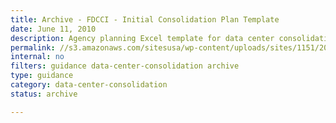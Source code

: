 ```yaml
---
title: Archive - FDCCI - Initial Consolidation Plan Template
date: June 11, 2010
description: Agency planning Excel template for data center consolidation.
permalink: //s3.amazonaws.com/sitesusa/wp-content/uploads/sites/1151/2016/11/FDCCI-Initial-Consolidation-Template.xls
internal: no
filters: guidance data-center-consolidation archive
type: guidance
category: data-center-consolidation
status: archive

---
```

